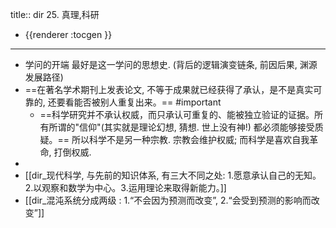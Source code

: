 title:: dir 25. 真理,科研

- {{renderer :tocgen }}
- ---
- 学问的开端 最好是这一学问的思想史. (背后的逻辑演变链条, 前因后果, 渊源发展路径)
- ==在著名学术期刊上发表论文, 不等于成果就已经获得了承认，是不是真实可靠的, 还要看能否被别人重复出来。== #important
	- ==科学研究并不承认权威，而只承认可重复的、能被独立验证的证据。所有所谓的"信仰"(其实就是理论幻想, 猜想. 世上没有神!) 都必须能够接受质疑。== 所以科学不是另一种宗教. 宗教会维护权威; 而科学是喜欢自我革命, 打倒权威.
-
- [[dir_现代科学, 与先前的知识体系, 有三大不同之处: 1.愿意承认自己的无知。2.以观察和数学为中心。3.运用理论来取得新能力。]]
- [[dir_混沌系统分成两级 : 1.“不会因为预测而改变”, 2.“会受到预测的影响而改变”]]